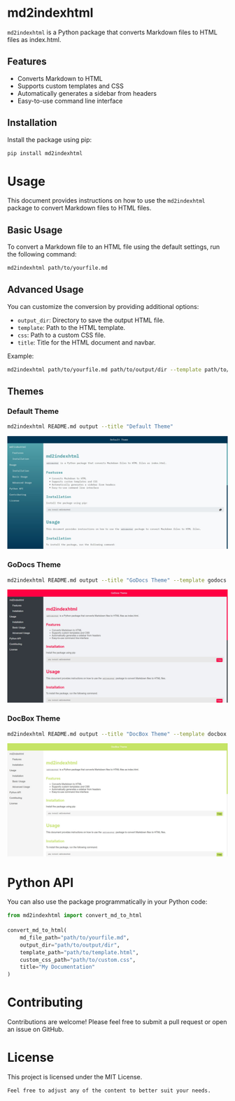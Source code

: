 # md2indexhtml

`md2indexhtml` is a Python package that converts Markdown files to HTML files as index.html.

## Features

- Converts Markdown to HTML
- Supports custom templates and CSS
- Automatically generates a sidebar from headers
- Easy-to-use command line interface

## Installation

Install the package using pip:

```bash
pip install md2indexhtml
```

# Usage

This document provides instructions on how to use the `md2indexhtml` package to convert Markdown files to HTML files.

## Basic Usage

To convert a Markdown file to an HTML file using the default settings, run the following command:
```bash
md2indexhtml path/to/yourfile.md
```

## Advanced Usage

You can customize the conversion by providing additional options:
 
- `output_dir`: Directory to save the output HTML file.
- `template`: Path to the HTML template.
- `css`: Path to a custom CSS file.
- `title`: Title for the HTML document and navbar.

Example:
```bash
md2indexhtml path/to/yourfile.md path/to/output/dir --template path/to/template.html --css path/to/custom.css --title "My Documentation"
```

## Themes

### Default Theme

```bash
md2indexhtml README.md output --title "Default Theme"
```

![Default](https://raw.githubusercontent.com/fasilwdr/md2indexhtml/main/screenshots/index.jpg)

### GoDocs Theme

```bash
md2indexhtml README.md output --title "GoDocs Theme" --template godocs.html
```

![GoDocs](https://raw.githubusercontent.com/fasilwdr/md2indexhtml/main/screenshots/godocs.jpg)

### DocBox Theme

```bash
md2indexhtml README.md output --title "DocBox Theme" --template docbox.html 
```

![GoDocs](https://raw.githubusercontent.com/fasilwdr/md2indexhtml/main/screenshots/docbox.jpg)

# Python API

You can also use the package programmatically in your Python code:

```python
from md2indexhtml import convert_md_to_html

convert_md_to_html(
    md_file_path="path/to/yourfile.md",
    output_dir="path/to/output/dir",
    template_path="path/to/template.html",
    custom_css_path="path/to/custom.css",
    title="My Documentation"
)
```

# Contributing

Contributions are welcome! Please feel free to submit a pull request or open an issue on GitHub.

# License
This project is licensed under the MIT License.

```
Feel free to adjust any of the content to better suit your needs.
```
